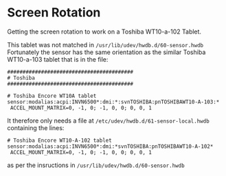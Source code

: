 # Screen Rotation

Getting the screen rotation to work on a Toshiba WT10-a-102 Tablet.

This tablet was not matched in `/usr/lib/udev/hwdb.d/60-sensor.hwdb`  
Fortunately the sensor has the same orientation as the similar Toshiba WT10-a-103 tablet that is in the file:
```
#########################################
# Toshiba
#########################################

# Toshiba Encore WT10A tablet
sensor:modalias:acpi:INVN6500*:dmi:*:svnTOSHIBA:pnTOSHIBAWT10-A-103:*
 ACCEL_MOUNT_MATRIX=0, -1, 0; -1, 0, 0; 0, 0, 1
```
It therefore only needs a file at `/etc/udev/hwdb.d/61-sensor-local.hwdb` containing the lines:
```
# Toshiba Encore WT10-A-102 tablet
sensor:modalias:acpi:INVN6500*:dmi:*svnTOSHIBA:pnTOSHIBAWT10-A-102*
 ACCEL_MOUNT_MATRIX=0, -1, 0; -1, 0, 0; 0, 0, 1
``` 
 as per the insructions in `/usr/lib/udev/hwdb.d/60-sensor.hwdb`
